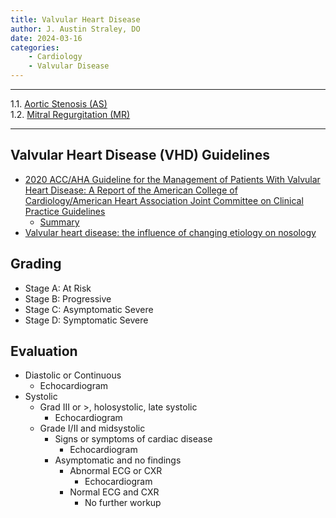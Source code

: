 ```yaml
---
title: Valvular Heart Disease
author: J. Austin Straley, DO
date: 2024-03-16
categories:
    - Cardiology
    - Valvular Disease
---
```


<hr>

1.1. [Aortic Stenosis (AS)][4]<br>
1.2. [Mitral Regurgitation (MR)][5]<br>
<hr>

## Valvular Heart Disease (VHD) Guidelines

- [2020 ACC/AHA Guideline for the Management of Patients With Valvular Heart Disease: A Report of the American College of Cardiology/American Heart Association Joint Committee on Clinical Practice Guidelines][1]
    - [Summary][2]
- [Valvular heart disease: the influence of changing etiology on nosology][3]

## Grading

- Stage A: At Risk
- Stage B: Progressive
- Stage C: Asymptomatic Severe
- Stage D: Symptomatic Severe

## Evaluation

- Diastolic or Continuous
    - Echocardiogram
- Systolic
    - Grad III or >, holosystolic, late systolic
        - Echocardiogram
    - Grade I/II and midsystolic
        - Signs or symptoms of cardiac disease
            - Echocardiogram
        - Asymptomatic and no findings
            - Abnormal ECG or CXR
                - Echocardiogram
            - Normal ECG and CXR
                - No further workup

[1]: https://pubmed.ncbi.nlm.nih.gov/33332150/
[2]: https://pubmed.ncbi.nlm.nih.gov/33332149/
[3]: https://pubmed.ncbi.nlm.nih.gov/8000586/
[4]: /vhd/as/
[5]: /vhd/mr/
